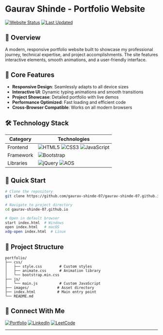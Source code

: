 # Gaurav Shinde - Portfolio Website

[![Website Status](https://img.shields.io/website?url=https%3A%2F%2Fgaurav-shinde-07.github.io)](https://gaurav-shinde-07.github.io)
[![Last Updated](https://img.shields.io/github/last-commit/gaurav-shinde-07/gaurav-shinde-07.github.io)](https://github.com/gaurav-shinde-07/gaurav-shinde-07.github.io/commits/main)

## 📌 Overview
A modern, responsive portfolio website built to showcase my professional journey, technical expertise, and project accomplishments. The site features interactive elements, smooth animations, and a user-friendly interface.

## 🎯 Core Features
- **Responsive Design**: Seamlessly adapts to all device sizes
- **Interactive UI**: Dynamic typing animations and smooth transitions
- **Project Showcase**: Detailed portfolio with live demos
- **Performance Optimized**: Fast loading and efficient code
- **Cross-Browser Compatible**: Works on all modern browsers

## 🛠️ Technology Stack
| Category | Technologies |
|----------|-------------|
| Frontend | ![HTML5](https://img.shields.io/badge/HTML5-E34F26?style=flat&logo=html5&logoColor=white) ![CSS3](https://img.shields.io/badge/CSS3-1572B6?style=flat&logo=css3&logoColor=white) ![JavaScript](https://img.shields.io/badge/JavaScript-F7DF1E?style=flat&logo=javascript&logoColor=black) |
| Framework | ![Bootstrap](https://img.shields.io/badge/Bootstrap-563D7C?style=flat&logo=bootstrap&logoColor=white) |
| Libraries | ![jQuery](https://img.shields.io/badge/jQuery-0769AD?style=flat&logo=jquery&logoColor=white) ![AOS](https://img.shields.io/badge/AOS-7952B3?style=flat) |

## 🚀 Quick Start

```bash
# Clone the repository
git clone https://github.com/gaurav-shinde-07/gaurav-shinde-07.github.io.git

# Navigate to project directory
cd gaurav-shinde-07.github.io

# Open in default browser
start index.html  # Windows
open index.html   # macOS
xdg-open index.html  # Linux
```

## 📂 Project Structure
```
portfolio/
├── css/
│   ├── style.css        # Custom styles
│   ├── animate.css      # Animation library
│   └── bootstrap.min.css
├── js/
│   └── main.js          # Custom JavaScript
├── images/             # Asset directory
├── index.html          # Main entry point
└── README.md
```

## 🔗 Connect With Me

[![Portfolio](https://img.shields.io/badge/Portfolio-255E63?style=for-the-badge&logo=About.me&logoColor=white)](https://gaurav-shinde-07.github.io)
[![LinkedIn](https://img.shields.io/badge/LinkedIn-0077B5?style=for-the-badge&logo=linkedin&logoColor=white)](https://www.linkedin.com/in/gauravshinde2307s/)
[![LeetCode](https://img.shields.io/badge/-LeetCode-FFA116?style=for-the-badge&logo=LeetCode&logoColor=black)](https://leetcode.com/u/gauravv_shinde_/)


---

